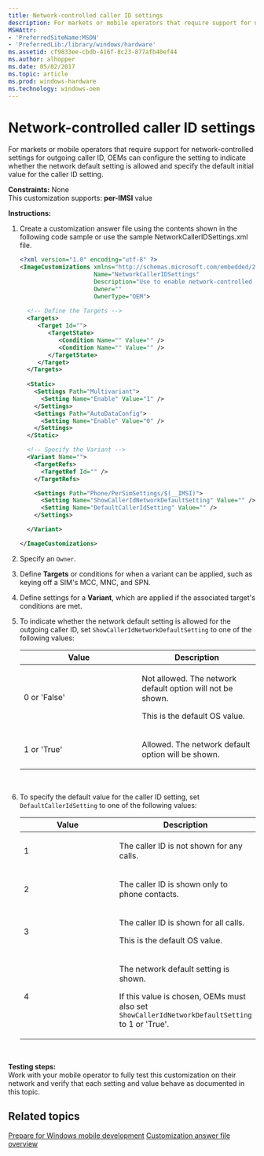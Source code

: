 ```yaml
---
title: Network-controlled caller ID settings
description: For markets or mobile operators that require support for network-controlled settings for outgoing caller ID, OEMs can configure the setting to indicate whether the network default setting is allowed and specify the default initial value for the caller ID setting.
MSHAttr:
- 'PreferredSiteName:MSDN'
- 'PreferredLib:/library/windows/hardware'
ms.assetid: cf9833ee-cbdb-416f-8c23-877afb40ef44
ms.author: alhopper
ms.date: 05/02/2017
ms.topic: article
ms.prod: windows-hardware
ms.technology: windows-oem
---
```


# Network-controlled caller ID settings


For markets or mobile operators that require support for network-controlled settings for outgoing caller ID, OEMs can configure the setting to indicate whether the network default setting is allowed and specify the default initial value for the caller ID setting.

<a href="" id="constraints---none"></a>**Constraints:** None  
This customization supports: **per-IMSI** value

<a href="" id="instructions-"></a>**Instructions:**  
1.  Create a customization answer file using the contents shown in the following code sample or use the sample NetworkCallerIDSettings.xml file.

    ```XML
    <?xml version="1.0" encoding="utf-8" ?>  
    <ImageCustomizations xmlns="http://schemas.microsoft.com/embedded/2004/10/ImageUpdate"  
                         Name="NetworkCallerIDSettings"  
                         Description="Use to enable network-controlled settings for outgoing caller ID."  
                         Owner=""  
                         OwnerType="OEM"> 
      
      <!-- Define the Targets --> 
      <Targets>
         <Target Id="">
            <TargetState>
               <Condition Name="" Value="" />
               <Condition Name="" Value="" />
            </TargetState>
         </Target>
      </Targets>
      
      <Static>
        <Settings Path="Multivariant">
          <Setting Name="Enable" Value="1" />
        </Settings>
        <Settings Path="AutoDataConfig">
          <Setting Name="Enable" Value="0" />
        </Settings>
      </Static>

      <!-- Specify the Variant -->
      <Variant Name=""> 
        <TargetRefs>
          <TargetRef Id="" /> 
        </TargetRefs>

        <Settings Path="Phone/PerSimSettings/$(__IMSI)"> 
          <Setting Name="ShowCallerIdNetworkDefaultSetting" Value="" /> 
          <Setting Name="DefaultCallerIdSetting" Value="" />
        </Settings>  

      </Variant>

    </ImageCustomizations>
    ```

2.  Specify an `Owner`.

3.  Define **Targets** or conditions for when a variant can be applied, such as keying off a SIM's MCC, MNC, and SPN.

4.  Define settings for a **Variant**, which are applied if the associated target's conditions are met.

5.  To indicate whether the network default setting is allowed for the outgoing caller ID, set `ShowCallerIdNetworkDefaultSetting` to one of the following values:

    <table>
    <colgroup>
    <col width="50%" />
    <col width="50%" />
    </colgroup>
    <thead>
    <tr class="header">
    <th>Value</th>
    <th>Description</th>
    </tr>
    </thead>
    <tbody>
    <tr class="odd">
    <td><p>0 or 'False'</p></td>
    <td><p>Not allowed. The network default option will not be shown.</p>
    <p>This is the default OS value.</p></td>
    </tr>
    <tr class="even">
    <td><p>1 or 'True'</p></td>
    <td><p>Allowed. The network default option will be shown.</p></td>
    </tr>
    </tbody>
    </table>

     

6.  To specify the default value for the caller ID setting, set `DefaultCallerIdSetting` to one of the following values:

    <table>
    <colgroup>
    <col width="50%" />
    <col width="50%" />
    </colgroup>
    <thead>
    <tr class="header">
    <th>Value</th>
    <th>Description</th>
    </tr>
    </thead>
    <tbody>
    <tr class="odd">
    <td><p>1</p></td>
    <td><p>The caller ID is not shown for any calls.</p></td>
    </tr>
    <tr class="even">
    <td><p>2</p></td>
    <td><p>The caller ID is shown only to phone contacts.</p></td>
    </tr>
    <tr class="odd">
    <td><p>3</p></td>
    <td><p>The caller ID is shown for all calls.</p>
    <p>This is the default OS value.</p></td>
    </tr>
    <tr class="even">
    <td><p>4</p></td>
    <td><p>The network default setting is shown.</p>
    <p>If this value is chosen, OEMs must also set <code>ShowCallerIdNetworkDefaultSetting</code> to 1 or 'True'.</p></td>
    </tr>
    </tbody>
    </table>

     

<a href="" id="testing-steps-"></a>**Testing steps:**  
Work with your mobile operator to fully test this customization on their network and verify that each setting and value behave as documented in this topic.

## Related topics

[Prepare for Windows mobile development](https://docs.microsoft.com/en-us/windows-hardware/manufacture/mobile/preparing-for-windows-mobile-development)
[Customization answer file overview](https://docs.microsoft.com/en-us/windows-hardware/customize/mobile/mcsf/customization-answer-file)